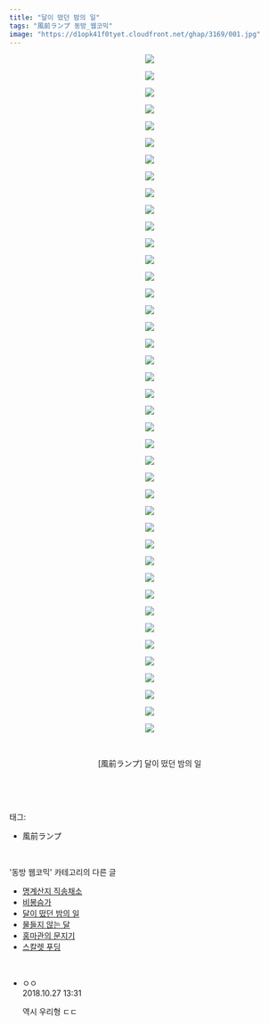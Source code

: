 ```yaml
---
title: "달이 떴던 밤의 일"
tags: "風前ランプ 동방_웹코믹"
image: "https://d1opk41f0tyet.cloudfront.net/ghap/3169/001.jpg"
---
```

<div class="article">
<p style="text-align: center; clear: none; float: none;"><img src="{{ site.imgserver10 }}/ghap/3169/001.jpg"/></p>
<p style="text-align: center; clear: none; float: none;"><img src="{{ site.imgserver10 }}/ghap/3169/002.jpg"/></p>
<p style="text-align: center; clear: none; float: none;"><img src="{{ site.imgserver10 }}/ghap/3169/003.jpg"/></p>
<p style="text-align: center; clear: none; float: none;"><img src="{{ site.imgserver10 }}/ghap/3169/004.jpg"/></p>
<p style="text-align: center; clear: none; float: none;"><img src="{{ site.imgserver10 }}/ghap/3169/005.jpg"/></p>
<p style="text-align: center; clear: none; float: none;"><img src="{{ site.imgserver10 }}/ghap/3169/006.jpg"/></p>
<p style="text-align: center; clear: none; float: none;"><img src="{{ site.imgserver10 }}/ghap/3169/007.jpg"/></p>
<p style="text-align: center; clear: none; float: none;"><img src="{{ site.imgserver10 }}/ghap/3169/008.jpg"/></p>
<p style="text-align: center; clear: none; float: none;"><img src="{{ site.imgserver10 }}/ghap/3169/009.jpg"/></p>
<p style="text-align: center; clear: none; float: none;"><img src="{{ site.imgserver10 }}/ghap/3169/010.jpg"/></p>
<p style="text-align: center; clear: none; float: none;"><img src="{{ site.imgserver10 }}/ghap/3169/011.jpg"/></p>
<p style="text-align: center; clear: none; float: none;"><img src="{{ site.imgserver10 }}/ghap/3169/012.jpg"/></p>
<p style="text-align: center; clear: none; float: none;"><img src="{{ site.imgserver10 }}/ghap/3169/013.jpg"/></p>
<p style="text-align: center; clear: none; float: none;"><img src="{{ site.imgserver10 }}/ghap/3169/014.jpg"/></p>
<p style="text-align: center; clear: none; float: none;"><img src="{{ site.imgserver10 }}/ghap/3169/015.jpg"/></p>
<p style="text-align: center; clear: none; float: none;"><img src="{{ site.imgserver10 }}/ghap/3169/016.jpg"/></p>
<p style="text-align: center; clear: none; float: none;"><img src="{{ site.imgserver10 }}/ghap/3169/017.jpg"/></p>
<p style="text-align: center; clear: none; float: none;"><img src="{{ site.imgserver10 }}/ghap/3169/018.jpg"/></p>
<p style="text-align: center; clear: none; float: none;"><img src="{{ site.imgserver10 }}/ghap/3169/019.jpg"/></p>
<p style="text-align: center; clear: none; float: none;"><img src="{{ site.imgserver10 }}/ghap/3169/020.jpg"/></p>
<p style="text-align: center; clear: none; float: none;"><img src="{{ site.imgserver10 }}/ghap/3169/021.jpg"/></p>
<p style="text-align: center; clear: none; float: none;"><img src="{{ site.imgserver10 }}/ghap/3169/022.jpg"/></p>
<p style="text-align: center; clear: none; float: none;"><img src="{{ site.imgserver10 }}/ghap/3169/023.jpg"/></p>
<p style="text-align: center; clear: none; float: none;"><img src="{{ site.imgserver10 }}/ghap/3169/024.jpg"/></p>
<p style="text-align: center; clear: none; float: none;"><img src="{{ site.imgserver10 }}/ghap/3169/025.jpg"/></p>
<p style="text-align: center; clear: none; float: none;"><img src="{{ site.imgserver10 }}/ghap/3169/026.jpg"/></p>
<p style="text-align: center; clear: none; float: none;"><img src="{{ site.imgserver10 }}/ghap/3169/027.jpg"/></p>
<p style="text-align: center; clear: none; float: none;"><img src="{{ site.imgserver10 }}/ghap/3169/028.jpg"/></p>
<p style="text-align: center; clear: none; float: none;"><img src="{{ site.imgserver10 }}/ghap/3169/029.jpg"/></p>
<p style="text-align: center; clear: none; float: none;"><img src="{{ site.imgserver10 }}/ghap/3169/030.jpg"/></p>
<p style="text-align: center; clear: none; float: none;"><img src="{{ site.imgserver10 }}/ghap/3169/031.jpg"/></p>
<p style="text-align: center; clear: none; float: none;"><img src="{{ site.imgserver10 }}/ghap/3169/032.jpg"/></p>
<p style="text-align: center; clear: none; float: none;"><img src="{{ site.imgserver10 }}/ghap/3169/033.jpg"/></p>
<p style="text-align: center; clear: none; float: none;"><img src="{{ site.imgserver10 }}/ghap/3169/034.jpg"/></p>
<p style="text-align: center; clear: none; float: none;"><img src="{{ site.imgserver10 }}/ghap/3169/035.jpg"/></p>
<p style="text-align: center; clear: none; float: none;"><img src="{{ site.imgserver10 }}/ghap/3169/036.jpg"/></p>
<p style="text-align: center; clear: none; float: none;"><img src="{{ site.imgserver10 }}/ghap/3169/037.jpg"/></p>
<p style="text-align: center; clear: none; float: none;"><img src="{{ site.imgserver10 }}/ghap/3169/038.jpg"/></p>
<p style="text-align: center; clear: none; float: none;"><img src="{{ site.imgserver10 }}/ghap/3169/039.jpg"/></p>
<p style="text-align: center; clear: none; float: none;"><img src="{{ site.imgserver10 }}/ghap/3169/040.jpg"/></p>
<p style="text-align: center; clear: none; float: none;"><img src="{{ site.imgserver10 }}/ghap/3169/041.jpg"/></p>
<p style="text-align: center; clear: none; float: none;"><br/></p>
<p style="text-align: center; clear: none; float: none;">[風前ランプ] 달이 떴던 밤의 일</p>
<p><br/></p>
</div><br/>
<div class="tagTrail">
<p>태그: </p>
<ul>
<li>風前ランプ</li>
</ul>
</div><br/>
<div class="another">
<p>'동방 웹코믹' 카테고리의 다른 글</p>
<ul>
<li><a href="/ghap_3256">명계산지 직송채소</a></li>
<li><a href="/ghap_3243">비봉슴가</a></li>
<li><a href="/ghap_3169">달이 떴던 밤의 일</a></li>
<li><a href="/ghap_3168">물들지 않는 달</a></li>
<li><a href="/ghap_3163">홍마관의 문지기</a></li>
<li><a href="/ghap_3141">스칼렛 푸딩</a></li>
</ul>
</div><br/>
<div class="cb_module cb_fluid">
<div class="cb_wrt cb_profile">
<div class="comment">
<ul>
<li class="cb_thumb_off" id="comment15363443">
<div class="cb_comment_area">
<div class="cb_info_area">
<div class="cb_section">
<span class="cb_nick_name">ㅇㅇ</span>
</div>
<div class="cb_section">
<span class="cb_date">2018.10.27 13:31 </span>
</div>
</div>
<div class="cb_dsc_comment">
<p class="cb_dsc">
											역시 우리형 ㄷㄷ
										</p>
</div>
</div></li>
</ul>
</div>
</div><!-- commentList close -->
</div><br/>
